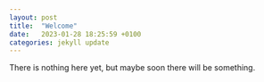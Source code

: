```yaml
---
layout: post
title:  "Welcome"
date:   2023-01-28 18:25:59 +0100
categories: jekyll update
---
```

There is nothing here yet, but maybe soon there will be something.